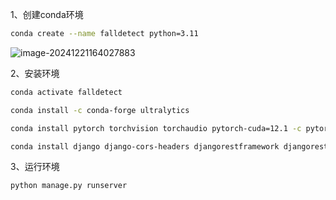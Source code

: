 1、创建conda环境

```bash
conda create --name falldetect python=3.11
```

![image-20241221164027883](D:\Codes\MarkDown\assets\image-20241221164027883.png)

2、安装环境

```bash
conda activate falldetect
```

```bash
conda install -c conda-forge ultralytics
```

```bash
conda install pytorch torchvision torchaudio pytorch-cuda=12.1 -c pytorch -c nvidia
```

```bash
conda install django django-cors-headers djangorestframework djangorestframework-simplejwt 
```

3、运行环境

```bash
python manage.py runserver
```

